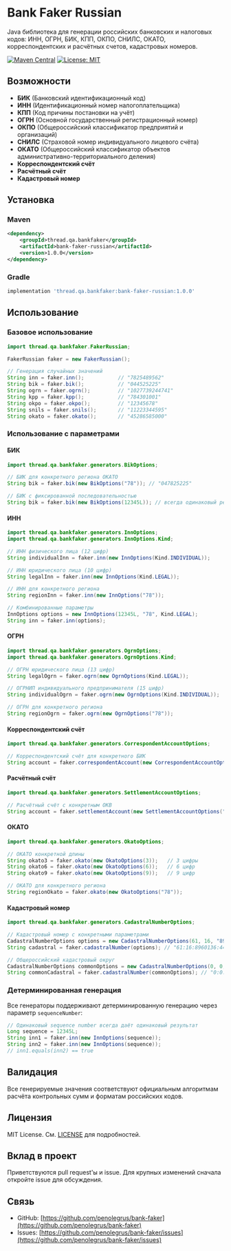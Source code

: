 # Bank Faker Russian

Java библиотека для генерации российских банковских и налоговых кодов: ИНН, ОГРН, БИК, КПП, ОКПО, СНИЛС, ОКАТО, корреспондентских и расчётных счетов, кадастровых номеров.

[![Maven Central](https://img.shields.io/maven-central/v/com.github.fakerussian/bank-faker-russian.svg)](https://search.maven.org/artifact/com.github.fakerussian/bank-faker-russian)
[![License: MIT](https://img.shields.io/badge/License-MIT-yellow.svg)](https://opensource.org/licenses/MIT)

## Возможности

* **БИК** (Банковский идентификационный код)
* **ИНН** (Идентификационный номер налогоплательщика) 
* **КПП** (Код причины постановки на учёт)
* **ОГРН** (Основной государственный регистрационный номер)
* **ОКПО** (Общероссийский классификатор предприятий и организаций)
* **СНИЛС** (Страховой номер индивидуального лицевого счёта)
* **ОКАТО** (Общероссийский классификатор объектов административно-территориального деления)
* **Корреспондентский счёт**
* **Расчётный счёт**
* **Кадастровый номер**

## Установка

### Maven

```xml
<dependency>
    <groupId>thread.qa.bankfaker</groupId>
    <artifactId>bank-faker-russian</artifactId>
    <version>1.0.0</version>
</dependency>
```

### Gradle

```gradle
implementation 'thread.qa.bankfaker:bank-faker-russian:1.0.0'
```

## Использование

### Базовое использование

```java
import thread.qa.bankfaker.FakerRussian;

FakerRussian faker = new FakerRussian();

// Генерация случайных значений
String inn = faker.inn();           // "7825489562"
String bik = faker.bik();           // "044525225"
String ogrn = faker.ogrn();         // "1027739244741"
String kpp = faker.kpp();           // "784301001"
String okpo = faker.okpo();         // "12345678"
String snils = faker.snils();       // "11223344595"
String okato = faker.okato();       // "45286585000"
```

### Использование с параметрами

#### БИК

```java
import thread.qa.bankfaker.generators.BikOptions;

// БИК для конкретного региона ОКАТО
String bik = faker.bik(new BikOptions("78")); // "047825225"

// БИК с фиксированной последовательностью
String bik = faker.bik(new BikOptions(12345L)); // всегда одинаковый результат
```

#### ИНН

```java
import thread.qa.bankfaker.generators.InnOptions;
import thread.qa.bankfaker.generators.InnOptions.Kind;

// ИНН физического лица (12 цифр)
String individualInn = faker.inn(new InnOptions(Kind.INDIVIDUAL));

// ИНН юридического лица (10 цифр)
String legalInn = faker.inn(new InnOptions(Kind.LEGAL));

// ИНН для конкретного региона
String regionInn = faker.inn(new InnOptions("78"));

// Комбинированные параметры
InnOptions options = new InnOptions(12345L, "78", Kind.LEGAL);
String inn = faker.inn(options);
```

#### ОГРН

```java
import thread.qa.bankfaker.generators.OgrnOptions;
import thread.qa.bankfaker.generators.OgrnOptions.Kind;

// ОГРН юридического лица (13 цифр)
String legalOgrn = faker.ogrn(new OgrnOptions(Kind.LEGAL));

// ОГРНИП индивидуального предпринимателя (15 цифр)
String individualOgrn = faker.ogrn(new OgrnOptions(Kind.INDIVIDUAL));

// ОГРН для конкретного региона
String regionOgrn = faker.ogrn(new OgrnOptions("78"));
```

#### Корреспондентский счёт

```java
import thread.qa.bankfaker.generators.CorrespondentAccountOptions;

// Корреспондентский счёт для конкретного БИК
String account = faker.correspondentAccount(new CorrespondentAccountOptions("044525225"));
```

#### Расчётный счёт

```java
import thread.qa.bankfaker.generators.SettlementAccountOptions;

// Расчётный счёт с конкретным ОКВ
String account = faker.settlementAccount(new SettlementAccountOptions("810"));
```

#### ОКАТО

```java
import thread.qa.bankfaker.generators.OkatoOptions;

// ОКАТО конкретной длины
String okato3 = faker.okato(new OkatoOptions(3));   // 3 цифры
String okato6 = faker.okato(new OkatoOptions(6));   // 6 цифр
String okato9 = faker.okato(new OkatoOptions(9));   // 9 цифр

// ОКАТО для конкретного региона
String regionOkato = faker.okato(new OkatoOptions("78"));
```

#### Кадастровый номер

```java
import thread.qa.bankfaker.generators.CadastralNumberOptions;

// Кадастровый номер с конкретными параметрами
CadastralNumberOptions options = new CadastralNumberOptions(61, 16, "8960136");
String cadastral = faker.cadastralNumber(options); // "61:16:8960136:44567"

// Общероссийский кадастровый округ
CadastralNumberOptions commonOptions = new CadastralNumberOptions(0, 0, "0");
String commonCadastral = faker.cadastralNumber(commonOptions); // "0:0:0:1768"
```

### Детерминированная генерация

Все генераторы поддерживают детерминированную генерацию через параметр `sequenceNumber`:

```java
// Одинаковый sequence number всегда даёт одинаковый результат
Long sequence = 12345L;
String inn1 = faker.inn(new InnOptions(sequence));
String inn2 = faker.inn(new InnOptions(sequence));
// inn1.equals(inn2) == true
```

## Валидация

Все генерируемые значения соответствуют официальным алгоритмам расчёта контрольных сумм и форматам российских кодов.

## Лицензия

MIT License. См. [LICENSE](LICENSE) для подробностей.

## Вклад в проект

Приветствуются pull request'ы и issue. Для крупных изменений сначала откройте issue для обсуждения.

## Связь

- GitHub: [https://github.com/penolegrus/bank-faker](https://github.com/penolegrus/bank-faker)
- Issues: [https://github.com/penolegrus/bank-faker/issues](https://github.com/penolegrus/bank-faker/issues)